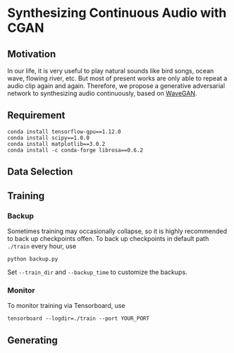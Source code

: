 # Synthesizing Continuous Audio with CGAN

## Motivation
In our life, it is very useful to play natural sounds like bird songs, ocean wave, flowing river, etc. But most of present works are only able to repeat a audio clip again and again. Therefore, we propose a generative adversarial network to synthesizing audio continuously, based on [WaveGAN](https://github.com/chrisdonahue/wavegan). 

## Requirement
```
conda install tensorflow-gpu==1.12.0
conda install scipy==1.0.0
conda install matplotlib==3.0.2
conda install -c conda-forge librosa==0.6.2
```

## Data Selection

## Training

### Backup
Sometimes training may occasionally collapse, so it is highly recommended to back up checkpoints offen. 
To back up checkpoints in default path ```./train``` every hour, use
```
python backup.py
```
Set ```--train_dir``` and ```--backup_time``` to customize the backups.

### Monitor
To monitor training via Tensorboard, use
```
tensorboard --logdir=./train --port YOUR_PORT
```

## Generating

